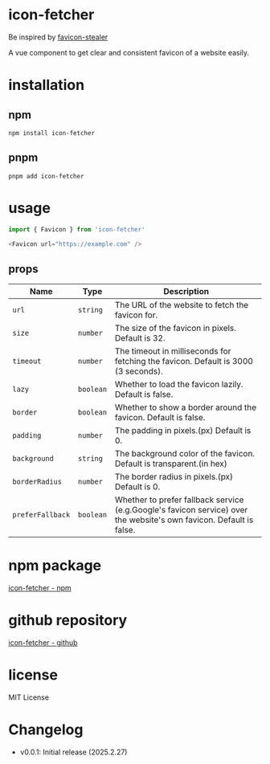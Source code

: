 # icon-fetcher

Be inspired by [favicon-stealer](https://github.com/iAmCorey/favicon-stealer)

A vue component to get clear and consistent favicon of a website easily.


# installation
## npm
```shell
npm install icon-fetcher
```
## pnpm
```shell
pnpm add icon-fetcher
```

# usage
```typescript
import { Favicon } from 'icon-fetcher'

<Favicon url="https://example.com" />
```

## props
| Name | Type | Description |
| ---- | ---- | ----------- |
| `url` | `string` | The URL of the website to fetch the favicon for. |
| `size` | `number` | The size of the favicon in pixels. Default is 32. |
| `timeout` | `number` | The timeout in milliseconds for fetching the favicon. Default is 3000 (3 seconds). |
| `lazy` | `boolean` | Whether to load the favicon lazily. Default is false. |
| `border` | `boolean` | Whether to show a border around the favicon. Default is false. |
| `padding` | `number` | The padding in pixels.(px) Default is 0. |
| `background` | `string` | The background color of the favicon. Default is transparent.(in hex) |
| `borderRadius` | `number` | The border radius in pixels.(px) Default is 0. |
| `preferFallback` | `boolean` | Whether to prefer fallback service (e.g.Google's favicon service) over the website's own favicon. Default is false. |


# npm package
[icon-fetcher - npm](https://www.npmjs.com/package/icon-fetcher)


# github repository
[icon-fetcher - github](https://github.com/DimplesY/icon-fetcher)


# license
MIT License


# Changelog
- v0.0.1: Initial release (2025.2.27)
